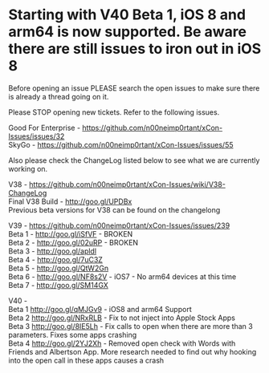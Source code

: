 # Starting with V40 Beta 1, iOS 8 and arm64 is now supported. Be aware there are still issues to iron out in iOS 8

Before opening an issue PLEASE search the open issues to make sure there is already a thread going on it.

Please STOP opening new tickets. Refer to the following issues.

Good For Enterprise - https://github.com/n00neimp0rtant/xCon-Issues/issues/32 <br />
SkyGo - https://github.com/n00neimp0rtant/xCon-Issues/issues/55 <br />

Also please check the ChangeLog listed below to see what we are currently working on.

V38 - https://github.com/n00neimp0rtant/xCon-Issues/wiki/V38-ChangeLog <br />
Final V38 Build - http://goo.gl/UPDBx <br />
Previous beta versions for V38 can be found on the changelong <br />

V39  - https://github.com/n00neimp0rtant/xCon-Issues/issues/239 <br />
Beta 1 - http://goo.gl/iSfVF - BROKEN <br />
Beta 2 - http://goo.gl/02uRP - BROKEN <br />
Beta 3 - http://goo.gl/apldl <br />
Beta 4 - http://goo.gl/7uC3Z <br />
Beta 5 - http://goo.gl/QtW2Gn <br />
Beta 6 - http://goo.gl/NF8s2V - iOS7 - No arm64 devices at this time <br />
Beta 7 - http://goo.gl/SM14GX <br />

V40 - <br />
Beta 1 http://goo.gl/qMJGv9 - iOS8 and arm64 Support <br />
Beta 2 http://goo.gl/NRxRLB - Fix to not inject into Apple Stock Apps <br />
Beta 3 http://goo.gl/8IE5Lh - Fix calls to open when there are more than 3 parameters. Fixes some apps crashing<br />
Beta 4 http://goo.gl/2YJ2Xh - Removed open check with Words with Friends and Albertson App. More research needed to find out why hooking into the open call in these apps causes a crash <br />
